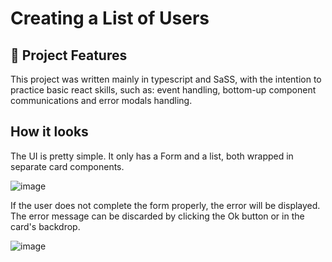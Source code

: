 # Creating a List of Users

## 💮 Project Features

This project was written mainly in typescript and SaSS, with the intention to practice basic react skills, such as: event handling, bottom-up component communications and error modals handling.

## How it looks

The UI is pretty simple. It only has a Form and a list, both wrapped in separate card components.

![image](https://user-images.githubusercontent.com/70034234/130282617-fd27f5df-2eea-4cfe-a1fc-87e810dc191b.png)

If the user does not complete the form properly, the error will be displayed. The error message can be discarded by clicking the Ok button or in the card's backdrop.

![image](https://user-images.githubusercontent.com/70034234/130282749-2d7c0d50-e631-4d3d-ba46-122d1859663b.png)
